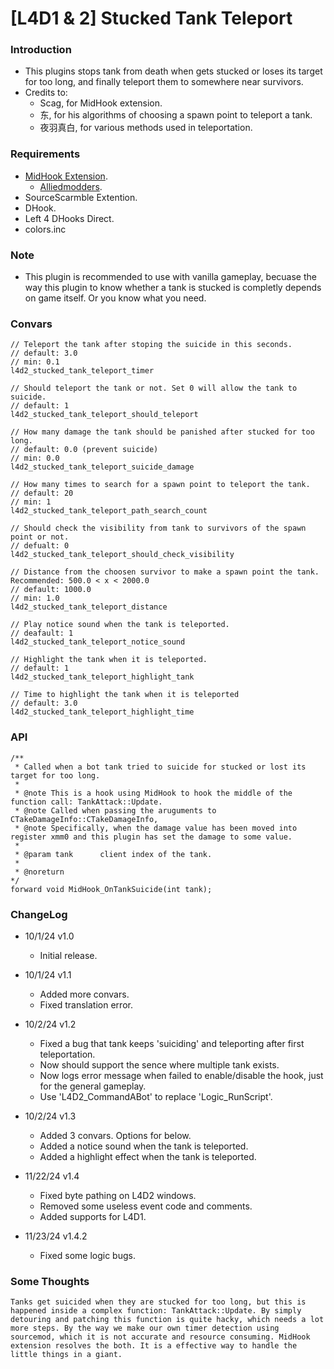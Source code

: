 # [L4D1 & 2] Stucked Tank Teleport

### Introduction

- This plugins stops tank from death when gets stucked or loses its target for too long, and finally teleport them to somewhere near survivors.
- Credits to:
  - Scag, for MidHook extension.
  - 东, for his algorithms of choosing a spawn point to teleport a tank.
  - 夜羽真白, for various methods used in teleportation.

### Requirements

- [MidHook Extension](https://github.com/Scags/SM-MidHooks).
  - [Alliedmodders](https://forums.alliedmods.net/showthread.php?t=343973).
- SourceScarmble Extention.
- DHook.
- Left 4 DHooks Direct.
- colors.inc

### Note

- This plugin is recommended to use with vanilla gameplay, becuase the way this plugin to know whether a tank is stucked is completly depends on game itself. Or you know what you need.

### Convars

```
// Teleport the tank after stoping the suicide in this seconds.
// default: 3.0
// min: 0.1
l4d2_stucked_tank_teleport_timer

// Should teleport the tank or not. Set 0 will allow the tank to suicide.
// default: 1
l4d2_stucked_tank_teleport_should_teleport

// How many damage the tank should be panished after stucked for too long.
// default: 0.0 (prevent suicide)
// min: 0.0
l4d2_stucked_tank_teleport_suicide_damage

// How many times to search for a spawn point to teleport the tank.
// default: 20
// min: 1
l4d2_stucked_tank_teleport_path_search_count

// Should check the visibility from tank to survivors of the spawn point or not.
// defualt: 0
l4d2_stucked_tank_teleport_should_check_visibility

// Distance from the choosen survivor to make a spawn point the tank. Recommended: 500.0 < x < 2000.0
// default: 1000.0
// min: 1.0
l4d2_stucked_tank_teleport_distance

// Play notice sound when the tank is teleported.
// deafault: 1
l4d2_stucked_tank_teleport_notice_sound

// Highlight the tank when it is teleported.
// default: 1
l4d2_stucked_tank_teleport_highlight_tank

// Time to highlight the tank when it is teleported
// default: 3.0
l4d2_stucked_tank_teleport_highlight_time
```

### API

```sourcepawn
/**
 * Called when a bot tank tried to suicide for stucked or lost its target for too long.
 * 
 * @note This is a hook using MidHook to hook the middle of the function call: TankAttack::Update.
 * @note Called when passing the aruguments to CTakeDamageInfo::CTakeDamageInfo,
 * @note Specifically, when the damage value has been moved into register xmm0 and this plugin has set the damage to some value.
 * 
 * @param tank      client index of the tank.
 * 
 * @noreturn  
*/
forward void MidHook_OnTankSuicide(int tank);
```

### ChangeLog

- 10/1/24 v1.0
  - Initial release.

- 10/1/24 v1.1
  - Added more convars.
  - Fixed translation error.

- 10/2/24 v1.2
  - Fixed a bug that tank keeps 'suiciding' and teleporting after first teleportation.
  - Now should support the sence where multiple tank exists.
  - Now logs error message when failed to enable/disable the hook, just for the general gameplay.
  - Use 'L4D2_CommandABot' to replace 'Logic_RunScript'.

- 10/2/24 v1.3
  - Added 3 convars. Options for below.
  - Added a notice sound when the tank is teleported.
  - Added a highlight effect when the tank is teleported.

- 11/22/24 v1.4
  - Fixed byte pathing on L4D2 windows.
  - Removed some useless event code and comments.
  - Added supports for L4D1.

- 11/23/24 v1.4.2
  - Fixed some logic bugs.

### Some Thoughts

``
Tanks get suicided when they are stucked for too long, but this is happened inside a complex function: TankAttack::Update.
By simply detouring and patching this function is quite hacky, which needs a lot more steps.
By the way we make our own timer detection using sourcemod, which it is not accurate and resource consuming.
MidHook extension resolves the both. It is a effective way to handle the little things in a giant.
``
